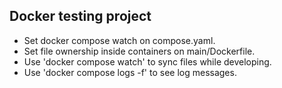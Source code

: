 ## Docker testing project
- Set docker compose watch on compose.yaml.
- Set file ownership inside containers on main/Dockerfile.
- Use 'docker compose watch' to sync files while developing.
- Use 'docker compose logs -f' to see log messages.
